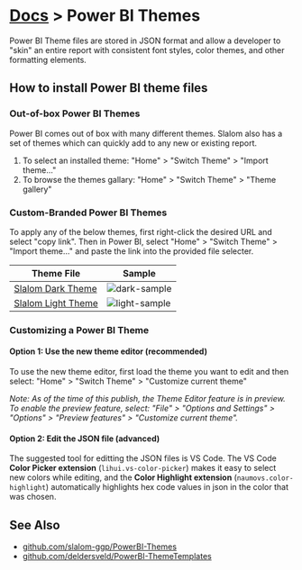 # [Docs](./README.md) > Power BI Themes

Power BI Theme files are stored in JSON format and allow a developer to "skin" an entire report with consistent font styles, color themes, and other formatting elements.

## How to install Power BI theme files

### Out-of-box Power BI Themes

Power BI comes out of box with many different themes. Slalom also has a set of themes which can quickly add to any new or existing report.

1. To select an installed theme: "Home" > "Switch Theme" > "Import theme..."
2. To browse the themes gallary: "Home" > "Switch Theme" > "Theme gallery"

### Custom-Branded Power BI Themes

To apply any of the below themes, first right-click the desired URL and select "copy link". Then in Power BI, select "Home" > "Switch Theme" > "Import theme..." and paste the link into the provided file selecter.

| Theme File | Sample |
|---|---|
| [Slalom Dark Theme](https://raw.githubusercontent.com/slalom-ggp/PowerBI-Themes/master/themes/Default%20-%20Dark.json) | ![dark-sample](https://raw.githubusercontent.com/slalom-ggp/PowerBI-Themes/master/themes/Default%20-%20Dark%20-%20Sample.jpg)
| [Slalom Light Theme](https://raw.githubusercontent.com/slalom-ggp/PowerBI-Themes/master/themes/Default%20-%20Light.json) | ![light-sample](https://raw.githubusercontent.com/slalom-ggp/PowerBI-Themes/master/themes/Default%20-%20Light%20-%20Sample.jpg) |

### Customizing a Power BI Theme

#### Option 1: Use the new theme editor (recommended)

To use the new theme editor, first load the theme you want to edit and then select: "Home" > "Switch Theme" > "Customize current theme"

_Note: As of the time of this publish, the Theme Editor feature is in preview. To enable the preview feature, select: "File" > "Options and Settings" > "Options" > "Preview features" > "Customize current theme"._

#### Option 2: Edit the JSON file (advanced)

The suggested tool for editting the JSON files is VS Code. The VS Code **Color Picker extension** (`lihui.vs-color-picker`) makes it easy to select new colors while editing, and the **Color Highlight extension** (`naumovs.color-highlight`) automatically highlights hex code values in json in the color that was chosen.

## See Also

* [github.com/slalom-ggp/PowerBI-Themes](https://github.com/slalom-ggp/PowerBI-Themes)
* [github.com/deldersveld/PowerBI-ThemeTemplates](https://github.com/deldersveld/PowerBI-ThemeTemplates)
